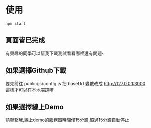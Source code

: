 # 使用
```
npm start
```

## 頁面皆已完成
有興趣的同學可以幫我下載測試看看哪裡還有問題~

## 如果選擇Github下載
要先前往 public/js/config.js 把 baseUrl 變數改成 http://127.0.0.1:3000
<br>
這樣才可以在本地端跑唷

## 如果選擇線上Demo
請聯繫我,線上demo的服務器時間僅15分鐘,超過15分鐘自動停止
